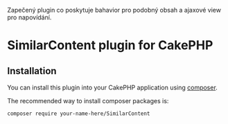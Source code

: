 Zapečený plugin co poskytuje bahavior pro podobný obsah a ajaxové view pro napovídání.

# SimilarContent plugin for CakePHP

## Installation

You can install this plugin into your CakePHP application using [composer](http://getcomposer.org).

The recommended way to install composer packages is:

```
composer require your-name-here/SimilarContent
```
